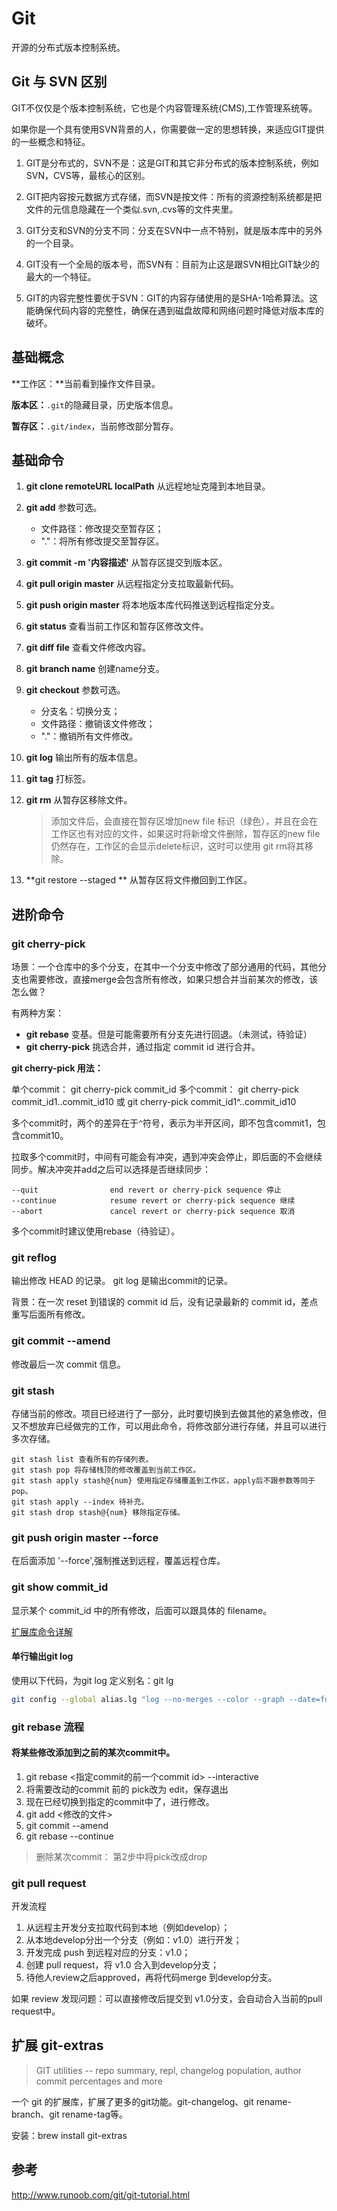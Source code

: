 # Git 

开源的分布式版本控制系统。

## Git 与 SVN 区别

GIT不仅仅是个版本控制系统，它也是个内容管理系统(CMS),工作管理系统等。

如果你是一个具有使用SVN背景的人，你需要做一定的思想转换，来适应GIT提供的一些概念和特征。

1. GIT是分布式的，SVN不是：这是GIT和其它非分布式的版本控制系统，例如SVN，CVS等，最核心的区别。

2. GIT把内容按元数据方式存储，而SVN是按文件：所有的资源控制系统都是把文件的元信息隐藏在一个类似.svn,.cvs等的文件夹里。

3. GIT分支和SVN的分支不同：分支在SVN中一点不特别，就是版本库中的另外的一个目录。

4. GIT没有一个全局的版本号，而SVN有：目前为止这是跟SVN相比GIT缺少的最大的一个特征。

5. GIT的内容完整性要优于SVN：GIT的内容存储使用的是SHA-1哈希算法。这能确保代码内容的完整性，确保在遇到磁盘故障和网络问题时降低对版本库的破坏。

## 基础概念

**工作区：**当前看到操作文件目录。

**版本区：**`.git`的隐藏目录，历史版本信息。

**暂存区：**`.git/index`，当前修改部分暂存。

## 基础命令

1. **git clone remoteURL localPath** 从远程地址克隆到本地目录。

2. **git add** 参数可选。
	* 文件路径：修改提交至暂存区；
	* "."：将所有修改提交至暂存区。
	
3. **git commit -m '内容描述'** 从暂存区提交到版本区。

4. **git pull origin master** 从远程指定分支拉取最新代码。

5. **git push origin master** 将本地版本库代码推送到远程指定分支。

6. **git status** 查看当前工作区和暂存区修改文件。

7. **git diff file** 查看文件修改内容。

8. **git branch name** 创建name分支。

9. **git checkout** 参数可选。
	
	* 分支名：切换分支；
	* 文件路径：撤销该文件修改；
	* "."：撤销所有文件修改。
	
10. **git log** 输出所有的版本信息。

11. **git tag** 打标签。

12. **git rm** 从暂存区移除文件。

    > 添加文件后，会直接在暂存区增加new file 标识（绿色），并且在会在工作区也有对应的文件，如果这时将新增文件删除，暂存区的new file仍然存在，工作区的会显示delete标识，这时可以使用 git rm将其移除。

13. **git restore --staged ** 从暂存区将文件撤回到工作区。

## 进阶命令

### git cherry-pick

场景：一个仓库中的多个分支，在其中一个分支中修改了部分通用的代码，其他分支也需要修改，直接merge会包含所有修改，如果只想合并当前某次的修改，该怎么做？

有两种方案：

* **git rebase** 变基。但是可能需要所有分支先进行回退。（未测试，待验证）
* **git cherry-pick** 挑选合并，通过指定 commit id 进行合并。

**git cherry-pick 用法：** 

单个commit： git cherry-pick commit_id
多个commit： git cherry-pick commit_id1..commit_id10 或 git cherry-pick commit_id1^..commit_id10

多个commit时，两个的差异在于`^`符号，表示为半开区间，即不包含commit1，包含commit10。

拉取多个commit时，中间有可能会有冲突，遇到冲突会停止，即后面的不会继续同步。解决冲突并add之后可以选择是否继续同步：

```
--quit                end revert or cherry-pick sequence 停止
--continue            resume revert or cherry-pick sequence 继续
--abort               cancel revert or cherry-pick sequence 取消
```

多个commit时建议使用rebase（待验证）。

### git reflog

输出修改 HEAD 的记录。 git log 是输出commit的记录。

背景：在一次 reset 到错误的 commit id 后，没有记录最新的 commit id，差点重写后面所有修改。

### git commit --amend

修改最后一次 commit 信息。

### git stash

存储当前的修改。项目已经进行了一部分，此时要切换到去做其他的紧急修改，但又不想放弃已经做完的工作，可以用此命令，将修改部分进行存储，并且可以进行多次存储。

```
git stash list 查看所有的存储列表。
git stash pop 将存储栈顶的修改覆盖到当前工作区。
git stash apply stash@{num} 使用指定存储覆盖到工作区，apply后不跟参数等同于pop。
git stash apply --index 待补充。
git stash drop stash@{num} 移除指定存储。
```

### git push origin master --force

在后面添加 '--force',强制推送到远程，覆盖远程仓库。

### git show commit_id

显示某个 commit_id 中的所有修改，后面可以跟具体的 filename。

[扩展库命令详解](https://github.com/tj/git-extras/blob/master/Commands.md)

#### 单行输出git log

使用以下代码，为git log 定义别名：git lg

```bash
git config --global alias.lg "log --no-merges --color --graph --date=format:'%Y-%m-%d %H:%M:%S' --pretty=format:'%C(yellow)%h%Creset -%C(green)%d %s %C(cyan)(%cd) %C(dim green)<%an>%Creset' --abbrev-commit"
```

### git rebase 流程

#### 将某些修改添加到之前的某次commit中。

1. git rebase <指定commit的前一个commit id> --interactive
2. 将需要改动的commit 前的 pick改为 edit，保存退出
3. 现在已经切换到指定的commit中了，进行修改。
4. git add <修改的文件>
5. git commit --amend
6. git rebase --continue

> 删除某次commit： 第2步中将pick改成drop

### git pull request

开发流程

1. 从远程主开发分支拉取代码到本地（例如develop）；
2. 从本地develop分出一个分支（例如：v1.0）进行开发；
3. 开发完成 push 到远程对应的分支：v1.0；
4. 创建 pull request，将 v1.0 合入到develop分支；
5. 待他人review之后approved，再将代码merge 到develop分支。

如果 review 发现问题：可以直接修改后提交到 v1.0分支，会自动合入当前的pull request中。

## 扩展 git-extras

> GIT utilities -- repo summary, repl, changelog population, author commit percentages and more

一个 git 的扩展库，扩展了更多的git功能。git-changelog、git rename-branch、git rename-tag等。

安装：brew install git-extras

## 参考

http://www.runoob.com/git/git-tutorial.html